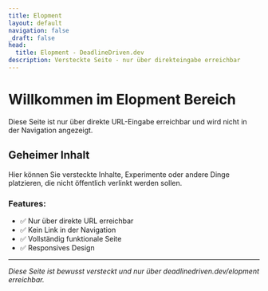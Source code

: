 ```yaml
---
title: Elopment
layout: default
navigation: false
_draft: false
head:
  title: Elopment - DeadlineDriven.dev
description: Versteckte Seite - nur über direkteingabe erreichbar
---
```


# Willkommen im Elopment Bereich

Diese Seite ist nur über direkte URL-Eingabe erreichbar und wird nicht in der Navigation angezeigt.

## Geheimer Inhalt

Hier können Sie versteckte Inhalte, Experimente oder andere Dinge platzieren, die nicht öffentlich verlinkt werden sollen.

### Features:
- ✅ Nur über direkte URL erreichbar
- ✅ Kein Link in der Navigation
- ✅ Vollständig funktionale Seite
- ✅ Responsives Design

---

*Diese Seite ist bewusst versteckt und nur über deadlinedriven.dev/elopment erreichbar.*
